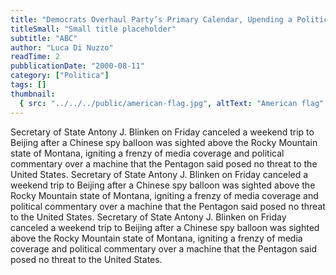 ```yaml
---
title: "Democrats Overhaul Party’s Primary Calendar, Upending a Political Tradition"
titleSmall: "Small title placeholder"
subtitle: "ABC"
author: "Luca Di Nuzzo"
readTime: 2
pubblicationDate: "2000-08-11"
category: ["Politica"]
tags: []
thumbnail:
  { src: "../../../public/american-flag.jpg", altText: "American flag" }
---
```


Secretary of State Antony J. Blinken on Friday canceled a weekend trip to Beijing after a Chinese spy balloon was sighted above the Rocky Mountain state of Montana, igniting a frenzy of media coverage and political commentary over a machine that the Pentagon said posed no threat to the United States. Secretary of State Antony J. Blinken on Friday canceled a weekend trip to Beijing after a Chinese spy balloon was sighted above the Rocky Mountain state of Montana, igniting a frenzy of media coverage and political commentary over a machine that the Pentagon said posed no threat to the United States. Secretary of State Antony J. Blinken on Friday canceled a weekend trip to Beijing after a Chinese spy balloon was sighted above the Rocky Mountain state of Montana, igniting a frenzy of media coverage and political commentary over a machine that the Pentagon said posed no threat to the United States.

